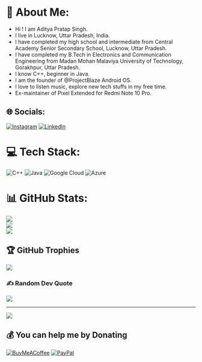# 💫 About Me:
- Hi ! I am Aditya Pratap Singh.<br>
- I live in Lucknow, Uttar Pradesh, India.<br>
- I have completed my high school and intermediate from Central Academy Senior Secondary School, Lucknow, Uttar Pradesh.<br>
- I have completed my B.Tech in Electronics and Communication Engineering from Madan Mohan Malaviya University of Technology, Gorakhpur, Uttar Pradesh.<br>
- I know C++, beginner in Java.<br>
- I am the founder of @ProjectBlaze Android OS.<br>
- I love to listen music, explore new tech stuffs in my free time.<br>
- Ex-maintainer of Pixel Extended for Redmi Note 10 Pro.


## 🌐 Socials:
[![Instagram](https://img.shields.io/badge/Instagram-%23E4405F.svg?logo=Instagram&logoColor=white)](https://instagram.com/ig.adityasingh) [![LinkedIn](https://img.shields.io/badge/LinkedIn-%230077B5.svg?logo=linkedin&logoColor=white)](https://linkedin.com/in/https://www.linkedin.com/in/aditya-pratap-singh-5099ab217/) 

# 💻 Tech Stack:
![C++](https://img.shields.io/badge/c++-%2300599C.svg?style=flat-square&logo=c%2B%2B&logoColor=white) ![Java](https://img.shields.io/badge/java-%23ED8B00.svg?style=flat-square&logo=java&logoColor=white) ![Google Cloud](https://img.shields.io/badge/Google%20Cloud-%234285F4.svg?style=flat-square&logo=google-cloud&logoColor=white) ![Azure](https://img.shields.io/badge/azure-%230072C6.svg?style=flat-square&logo=azure-devops&logoColor=white)
# 📊 GitHub Stats:
![](https://github-readme-stats.vercel.app/api?username=afterallafk&theme=nightowl&hide_border=true&include_all_commits=true&count_private=true)<br/>
![](https://github-readme-streak-stats.herokuapp.com/?user=afterallafk&theme=nightowl&hide_border=true)<br/>
![](https://github-readme-stats.vercel.app/api/top-langs/?username=afterallafk&theme=nightowl&hide_border=true&include_all_commits=true&count_private=true&layout=compact)

## 🏆 GitHub Trophies
![](https://github-profile-trophy.vercel.app/?username=afterallafk&theme=radical&no-frame=true&no-bg=false&margin-w=4)

### ✍️ Random Dev Quote
![](https://quotes-github-readme.vercel.app/api?type=horizontal&theme=light)

---
[![](https://visitcount.itsvg.in/api?id=afterallafk&icon=0&color=1)](https://visitcount.itsvg.in)

  ## 💰 You can help me by Donating
  [![BuyMeACoffee](https://img.shields.io/badge/Buy%20Me%20a%20Coffee-ffdd00?style=for-the-badge&logo=buy-me-a-coffee&logoColor=black)](https://www.buymeacoffee.com/singhaditya) [![PayPal](https://img.shields.io/badge/PayPal-00457C?style=for-the-badge&logo=paypal&logoColor=white)](https://paypal.me/@aditya252001) 

  <!-- Proudly created with GPRM ( https://gprm.itsvg.in ) -->
  
